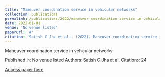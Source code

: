```yaml
---
title: "Maneuver coordination service in vehicular networks"
collection: publications
permalink: /publications/2022/maneuver-coordination-service-in-vehicular-network
date: 2022-01-01
venue: 'No venue listed'
paperurl: '#'
citation: 'Satish C Jha et al.. (2022). Maneuver coordination service in vehicular networks. No venue listed.'
---
```


Maneuver coordination service in vehicular networks

Published in: No venue listed
Authors: Satish C Jha et al.
Citations: 24

[Access paper here](#)
